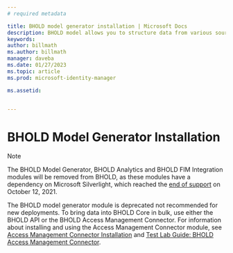 ```yaml
---
# required metadata

title: BHOLD model generator installation | Microsoft Docs
description: BHOLD model allows you to structure data from various sources 
keywords:
author: billmath
ms.author: billmath
manager: daveba
ms.date: 01/27/2023
ms.topic: article
ms.prod: microsoft-identity-manager

ms.assetid:


---
```


# BHOLD Model Generator Installation

> [!NOTE]
> The BHOLD Model Generator, BHOLD Analytics and BHOLD FIM Integration modules will be removed from BHOLD, as these modules have a dependency on Microsoft Silverlight, which reached the [end of support](https://support.microsoft.com/windows/silverlight-end-of-support-0a3be3c7-bead-e203-2dfd-74f0a64f1788) on October 12, 2021.

The BHOLD model generator module is deprecated not recommended for new deployments. To bring data into BHOLD Core in bulk, use either the BHOLD API or the BHOLD Access Management Connector.  For information about installing and using the Access Management Connector module, see [Access Management Connector Installation](bhold-access-management-connector-install.md) and [Test Lab Guide: BHOLD Access Management Connector](https://technet.microsoft.com/library/jj853085(v=ws.10).aspx).
